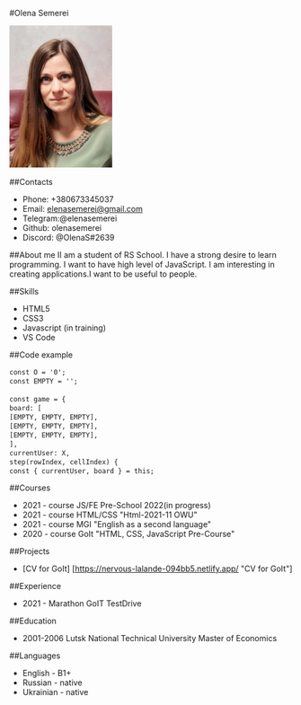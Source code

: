 #Olena Semerei

![my photo](my_photo.jpg "My photo")

##Contacts
* Phone: +380673345037
* Email: elenasemerei@gmail.com
* Telegram:@elenasemerei
* Github: olenasemerei
* Discord: @OlenaS#2639

##About me
II am a student of RS School. I have a strong desire to learn programming. I want to have high level of JavaScript. I am interesting in creating applications.I want to be useful to people.

##Skills
* HTML5
* CSS3
* Javascript (in training)
* VS Code

##Code example

``` 
const O = '0';
const EMPTY = '';

const game = {
board: [
[EMPTY, EMPTY, EMPTY],
[EMPTY, EMPTY, EMPTY],
[EMPTY, EMPTY, EMPTY],
],
currentUser: X,
step(rowIndex, cellIndex) {
const { currentUser, board } = this;
``` 

##Courses
* 2021 - course JS/FE Pre-School 2022(in progress)
* 2021 - course HTML/CSS "Html-2021-11 OWU"
* 2021 - course MGI "English as a second language"
* 2020 - course GoIt "HTML, CSS, JavaScript Pre-Course"

##Projects
 * [CV for GoIt] [https://nervous-lalande-094bb5.netlify.app/ "CV for GoIt"]
 
##Experience
* 2021 - Marathon GoIT TestDrive

##Education
 * 2001-2006 Lutsk National Technical University Master of Economics
 
##Languages

* English - B1+
* Russian - native
* Ukrainian - native
